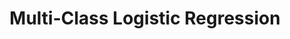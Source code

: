 ---
title: "Multi-Class Logistic Regression"

categories: ['']

tags: ['Multi', 'Class', 'Logistic', 'Regression']

arabic: ['الانحدار اللوجستي متعدد الفئات']

publishers: ['معجم مصطلحات التعلم الآلي والتعلم العميق وعلم البيانات']

types: "word"

slug: ""
---